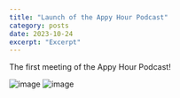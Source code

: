 ```yaml
---
title: "Launch of the Appy Hour Podcast"
category: posts
date: 2023-10-24
excerpt: "Excerpt"
---
```

The first meeting of the Appy Hour Podcast!

![image](https://github.com/z1938118/pwills/assets/122914234/7343417a-149d-447e-97b2-b29cc6e2b8bd)
![image](https://github.com/z1938118/pwills/assets/122914234/aef2d36b-d13a-4b5e-a9ab-2dbe299ade61)

